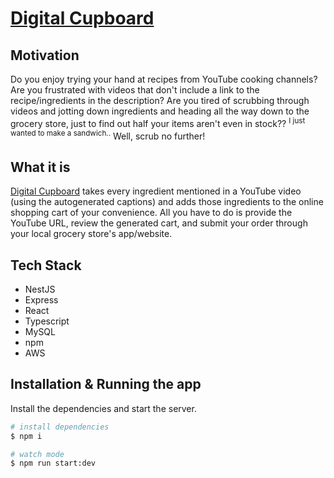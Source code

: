 # [Digital Cupboard](https://digitalcupboard.ca/)

## Motivation

Do you enjoy trying your hand at recipes from YouTube cooking channels? Are you frustrated with videos that don't include a link to the recipe/ingredients in the description? Are you tired of scrubbing through videos and jotting down ingredients and heading all the way down to the grocery store, just to find out half your items aren't even in stock?? <sup>I just wanted to make a sandwich..</sup> Well, scrub no further!

## What it is

[Digital Cupboard](https://digitalcupboard.ca/) takes every ingredient mentioned in a YouTube video (using the autogenerated captions) and adds those ingredients to the online shopping cart of your convenience. All you have to do is provide the YouTube URL, review the generated cart, and submit your order through your local grocery store's app/website.

## Tech Stack

- NestJS
- Express
- React
- Typescript
- MySQL
- npm
- AWS

## Installation & Running the app

Install the dependencies and start the server.

```bash
# install dependencies
$ npm i

# watch mode
$ npm run start:dev
```
